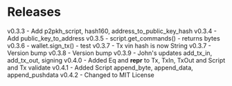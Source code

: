 # Releases
v0.3.3 - Add p2pkh_script, hash160, address_to_public_key_hash
v0.3.4 - Add public_key_to_address
v0.3.5 - script.get_commands() - returns bytes
v0.3.6 - wallet.sign_tx() - test
v0.3.7 - Tx vin hash is now String
v0.3.7 - Version bump
v0.3.8 - Version bump
v0.3.9 - John's updates add_tx_in, add_tx_out, signing
v0.4.0 - Added Eq and __repr__ to Tx, TxIn, TxOut and Script and Tx validate
v0.4.1 - Added Script append_byte, append_data, append_pushdata
v0.4.2 - Changed to MIT License
